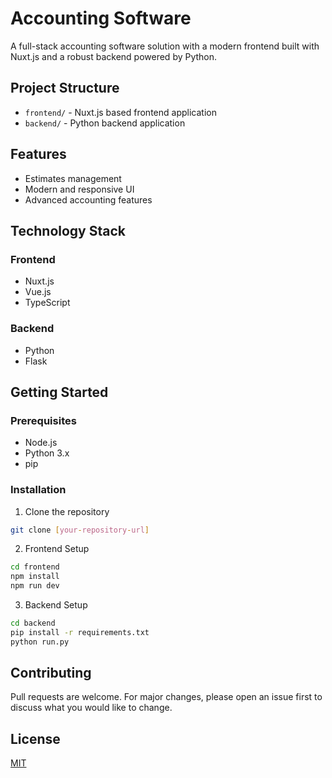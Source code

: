 # Accounting Software

A full-stack accounting software solution with a modern frontend built with Nuxt.js and a robust backend powered by Python.

## Project Structure

- `frontend/` - Nuxt.js based frontend application
- `backend/` - Python backend application

## Features

- Estimates management
- Modern and responsive UI
- Advanced accounting features

## Technology Stack

### Frontend
- Nuxt.js
- Vue.js
- TypeScript

### Backend
- Python
- Flask

## Getting Started

### Prerequisites
- Node.js
- Python 3.x
- pip

### Installation

1. Clone the repository
```bash
git clone [your-repository-url]
```

2. Frontend Setup
```bash
cd frontend
npm install
npm run dev
```

3. Backend Setup
```bash
cd backend
pip install -r requirements.txt
python run.py
```

## Contributing
Pull requests are welcome. For major changes, please open an issue first to discuss what you would like to change.

## License
[MIT](https://choosealicense.com/licenses/mit/)
